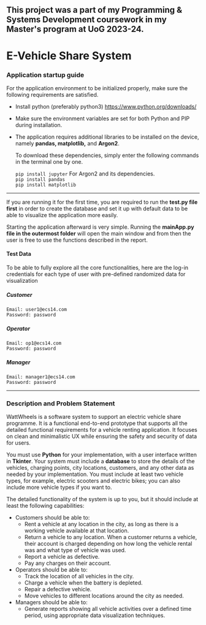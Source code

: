 ## This project was a part of my Programming & Systems Development coursework in my Master's program at UoG 2023-24.

# E-Vehicle Share System

### Application startup guide
For the application environment to be initialized properly, make sure the following requirements are satisfied.
 - Install python (preferably python3) https://www.python.org/downloads/
 - Make sure the environment variables are set for both Python and PIP during installation.
- The application requires additional libraries to be installed on the device, namely **pandas, matplotlib,** and **Argon2**.

  To download these dependencies, simply enter the following commands in the terminal one by one.

  ``pip install jupyter`` For Argon2 and its dependencies. <br>
  ``pip install pandas``<br>
  ``pip install matplotlib``<br>

------------


If you are running it for the first time, you are required to run the **test.py file first** in order to create the database and set it up with default data to be able to visualize the application more easily.

Starting the application afterward is very simple. Running the **mainApp.py file in the outermost folder** will open the main window and from then the user is free to use the functions described in the report.

#### Test Data

To be able to fully explore all the core functionalities, here are the log-in credentials for each type of user with pre-defined randomized data for visualization

##### **Customer**

```
Email: user1@ecs14.com
Password: password
```

##### **Operator**
```
Email: op1@ecs14.com
Password: password
```
##### **Manager**
```
Email: manager1@ecs14.com
Password: password
```

------------

### Description and Problem Statement

WattWheels is a software system to support an electric vehicle share programme. It is a functional end-to-end prototype that supports all the detailed functional requirements for a vehicle renting application. It focuses on clean and minimalistic UX while ensuring the safety and security of data for users.

You must use **Python** for your implementation, with a user interface written in **Tkinter**. Your system must include a **database** to store the details of the vehicles, charging points, city locations, customers, and any other data as needed by your implementation. You must include at least two vehicle types, for example, electric scooters and electric bikes; you can also include more vehicle types if you want to.

The detailed functionality of the system is up to you, but it should include at least the following capabilities:

- Customers should be able to:
  - Rent a vehicle at any location in the city, as long as there is a working vehicle available at that location.
  - Return a vehicle to any location. When a customer returns a vehicle, their account is charged depending on how long the vehicle rental was and what type of vehicle was used.
  - Report a vehicle as defective.
  - Pay any charges on their account.
- Operators should be able to:
  - Track the location of all vehicles in the city.
  - Charge a vehicle when the battery is depleted.
  - Repair a defective vehicle.
  - Move vehicles to different locations around the city as needed.
- Managers should be able to:
  - Generate reports showing all vehicle activities over a defined time period, using appropriate data visualization techniques.



